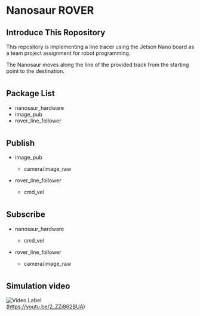 # Nanosaur ROVER

## Introduce This Ropository

This repository is implementing a line tracer using the Jetson Nano board as a team project assignment for robot programming.

The Nanosaur moves along the line of the provided track from the starting point to the destination.

#

## Package List

- nanosaur_hardware
- image_pub
- rover_line_follower

#

## Publish

- image_pub
    - camera/image_raw

- rover_line_follower
    - cmd_vel

### 

#

## Subscribe

- nanosaur_hardware
    - cmd_vel

- rover_line_follower
    - camera/image_raw
#

## Simulation video
![Video Label](http://img.youtube.com/vi/2_ZZi862BUA/0.jpg)  
(https://youtu.be/2_ZZi862BUA)